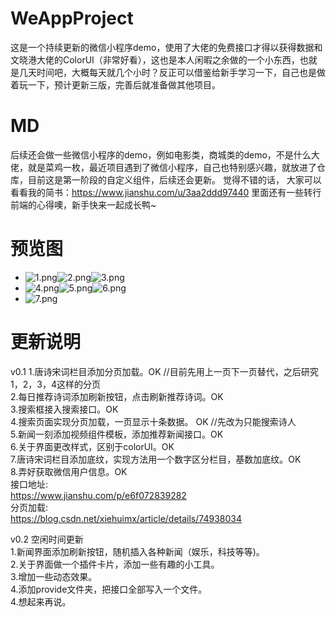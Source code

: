 # WeAppProject
这是一个持续更新的微信小程序demo，使用了大佬的免费接口才得以获得数据和文晓港大佬的ColorUI（非常好看），这也是本人闲暇之余做的一个小东西，也就是几天时间吧，大概每天就几个小时？反正可以借鉴给新手学习一下，自己也是做着玩一下，预计更新三版，完善后就准备做其他项目。
# MD
后续还会做一些微信小程序的demo，例如电影类，商城类的demo，不是什么大佬，就是菜鸡一枚，最近项目遇到了微信小程序，自己也特别感兴趣，就放进了仓库，目前这是第一阶段的自定义组件，后续还会更新。
觉得不错的话，
大家可以看看我的简书：https://www.jianshu.com/u/3aa2ddd97440
里面还有一些转行前端的心得噢，新手快来一起成长鸭~
# 预览图
- ![1.png](1.png)![2.png](2.png)![3.png](3.png)
- ![4.png](4.png)![5.png](5.png)![6.png](6.png)
- ![7.png](7.png)
# 更新说明
v0.1
1.唐诗宋词栏目添加分页加载。OK //目前先用上一页下一页替代，之后研究1，2，3，4这样的分页  
2.每日推荐诗词添加刷新按钮，点击刷新推荐诗词。OK  
3.搜索框接入搜索接口。OK  
4.搜索页面实现分页加载，一页显示十条数据。 OK //先改为只能搜索诗人  
5.新闻一刻添加视频组件模板，添加推荐新闻接口。OK  
6.关于界面更改样式，区别于colorUI。OK  
7.唐诗宋词栏目添加底纹，实现方法用一个数字区分栏目，基数加底纹。OK  
8.弄好获取微信用户信息。OK  
接口地址:  
https://www.jianshu.com/p/e6f072839282  
分页加载:  
https://blog.csdn.net/xiehuimx/article/details/74938034  
  
v0.2 空闲时间更新  
1.新闻界面添加刷新按钮，随机插入各种新闻（娱乐，科技等等)。  
2.关于界面做一个插件卡片，添加一些有趣的小工具。  
3.增加一些动态效果。  
4.添加provide文件夹，把接口全部写入一个文件。  
4.想起来再说。  
